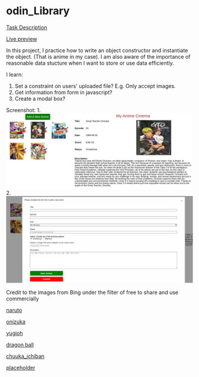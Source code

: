 # odin_Library

[Task Description](https://www.theodinproject.com/lessons/node-path-javascript-library)

[Live preview](https://maxim55069633.github.io/8.odin_Library/)

In this project, I practice how to write an object constructor and instantiate the object. (That is anime in my case). I am also aware of the importance of reasonable data stucture when I want to store or use data efficiently.

I learn:
1. Set a constraint on users' uploaded file? E.g. Only accept images.
2. Get information from form in javascript?
3. Create a modal box?

Screenshot:
1. 
![Sample 1](./images/sample1.png)
2. 
![Sample 2](./images/sample2.png)

Credit to the images from Bing under the filter of free to share and use commercially


[naruto](https://cn.bing.com/images/search?view=detailV2&ccid=zNerWVOz&id=BC56443CC1E1D5DEF44A7465AC52F06BAB640C4D&thid=OIP.zNerWVOzkJt78CSUiEbY3AAAAA&mediaurl=https%3a%2f%2fcdn.wikimg.net%2fen%2fstrategywiki%2fimages%2f1%2f16%2fNaruto_The_Broken_Bond_cover.jpg&exph=520&expw=369&q=naruto&simid=608050095502215888&FORM=IRPRST&ck=7CA5B372464FE992DC1A73D5BD1BD80A&selectedIndex=329&qft=+filterui%3alicense-L2_L3_L4&ajaxhist=0&ajaxserp=0)

[onizuka](https://cn.bing.com/images/search?view=detailV2&ccid=mCV8YlB9&id=067CAD59BA5695BF52C621034FE12BEF84DA81E5&thid=OIP.mCV8YlB9tpeu3Jc4fR5sWQHaKl&mediaurl=https%3a%2f%2fts1.cn.mm.bing.net%2fth%2fid%2fR-C.98257c62507db697aedc97387d1e6c59%3frik%3d5YHahO8r4U8DIQ%26riu%3dhttp%253a%252f%252fhouseofanime.org%252fphpdvdprofiler%252fimages%252f645573322250f.jpg%26ehk%3d9jpt%252bf0yZA1%252fvZ%252bIUqymZVKnrD9uzVpIYlyE4BI2vjs%253d%26risl%3d%26pid%3dImgRaw%26r%3d0&exph=700&expw=490&q=great+teacher+onizuka&simid=608014803758303271&FORM=IRPRST&ck=E2A301EABE5D5A256AE00E3CB3B3FEF3&selectedIndex=7&qft=+filterui%3alicense-L2_L3_L4&ajaxhist=0&ajaxserp=0)

[yugioh](https://cn.bing.com/images/search?view=detailV2&ccid=PDZviDVS&id=37EBD00E8A91A4D156E6DD338C013B5E0A827758&thid=OIP.PDZviDVSQbfmgQLQh7sO_gHaD4&mediaurl=https%3a%2f%2fstatic.miraheze.org%2fbesttvshowswiki%2fthumb%2f7%2f70%2fYu-Gi-Oh_Duel_Monsters.jpg%2f495px-Yu-Gi-Oh_Duel_Monsters.jpg&exph=260&expw=495&q=yugioh&simid=608024493211797768&FORM=IRPRST&ck=EF30267E96ED55B01DC431DF2AEEABFF&selectedIndex=12&qft=+filterui%3alicense-L2_L3_L4&ajaxhist=0&ajaxserp=0)

[dragon ball](https://cn.bing.com/images/search?view=detailV2&ccid=SJVL6TvE&id=D6765F150AF020B7533909C8E20ECA41BA2C622A&thid=OIP.SJVL6TvEAjHeAkSmIwj4wgHaLH&mediaurl=https%3a%2f%2fstatic.miraheze.org%2fgreatestmovieswiki%2fe%2fec%2fBeerus.jpg&exph=1440&expw=960&q=dragon+ball&simid=608027031534917176&FORM=IRPRST&ck=D1558682DE688DD49ADC424B9E18575D&selectedIndex=17&qft=+filterui%3alicense-L2_L3_L4&ajaxhist=0&ajaxserp=0)

[chuuka_ichiban](https://cn.bing.com/images/search?view=detailV2&ccid=tU5SD3H%2f&id=454A2949BC94EC75812EEDCA9250F07398EE5B5E&thid=OIP.tU5SD3H_EJZ6V8kLI_S0yQHaKX&mediaurl=https%3a%2f%2fwww.manhuadaohang.com%2fw%2fimages%2fthumb%2f1%2f17%2f%e4%b8%ad%e5%8d%8e%e5%b0%8f%e5%bd%93%e5%ae%b6%ef%bc%81%e6%9e%81.jpg%2f480px-%e4%b8%ad%e5%8d%8e%e5%b0%8f%e5%bd%93%e5%ae%b6%ef%bc%81%e6%9e%81.jpg&exph=672&expw=480&q=%e4%b8%ad%e5%8d%8e%e5%b0%8f%e5%bd%93%e5%ae%b6&simid=607996408430224453&FORM=IRPRST&ck=3D9884607B104B2E788BFE9A662E4FED&selectedIndex=1&qft=+filterui%3alicense-L2_L3_L4&ajaxhist=0&ajaxserp=0)

[placeholder](https://cn.bing.com/images/search?view=detailV2&ccid=bZFVh9PY&id=97C364FF9EDC83646B6C60425F1C7C088B1B05FA&thid=OIP.bZFVh9PYxKOXQKBIamgr6gAAAA&mediaurl=https%3a%2f%2fcdn.sstatic.net%2fimg%2fad-placeholder.png&exph=250&expw=220&q=placeholder+image&simid=608048622326449361&FORM=IRPRST&ck=0490A7E5127FBACE06905BA5D6CD7442&selectedIndex=16&qft=+filterui%3alicense-L2_L3_L4&ajaxhist=0&ajaxserp=0)